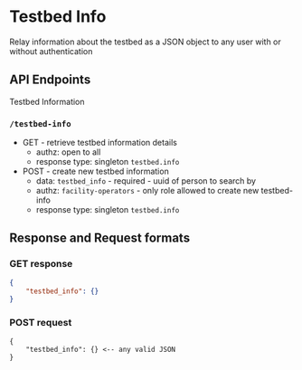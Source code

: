 # Testbed Info

Relay information about the testbed as a JSON object to any user with or without authentication

## API Endpoints

Testbed Information

### `/testbed-info`

- GET - retrieve testbed information details
  - authz: open to all
  - response type: singleton `testbed.info`
- POST - create new testbed information
  - data: `testbed_info` - required - uuid of person to search by
  - authz: `facility-operators` - only role allowed to create new testbed-info
  - response type: singleton `testbed.info`

## Response and Request formats

### GET response 

```json
{
    "testbed_info": {}
}
```

### POST request 

```
{
    "testbed_info": {} <-- any valid JSON
}
```
